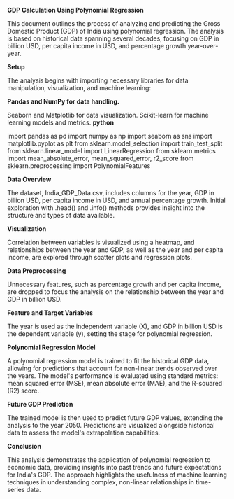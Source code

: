 **GDP Calculation Using Polynomial Regression**

This document outlines the process of analyzing and predicting the Gross Domestic Product (GDP) of India using polynomial regression. The analysis is based on historical data spanning several decades, focusing on GDP in billion USD, per capita income in USD, and percentage growth year-over-year.

**Setup**

The analysis begins with importing necessary libraries for data manipulation, visualization, and machine learning:

**Pandas and NumPy for data handling.**

Seaborn and Matplotlib for data visualization.
Scikit-learn for machine learning models and metrics.
**python**

import pandas as pd
import numpy as np
import seaborn as sns
import matplotlib.pyplot as plt
from sklearn.model_selection import train_test_split
from sklearn.linear_model import LinearRegression
from sklearn.metrics import mean_absolute_error, mean_squared_error, r2_score
from sklearn.preprocessing import PolynomialFeatures

**Data Overview**

The dataset, India_GDP_Data.csv, includes columns for the year, GDP in billion USD, per capita income in USD, and annual percentage growth. Initial exploration with .head() and .info() methods provides insight into the structure and types of data available.

**Visualization**

Correlation between variables is visualized using a heatmap, and relationships between the year and GDP, as well as the year and per capita income, are explored through scatter plots and regression plots.

**Data Preprocessing**

Unnecessary features, such as percentage growth and per capita income, are dropped to focus the analysis on the relationship between the year and GDP in billion USD.

**Feature and Target Variables**

The year is used as the independent variable (X), and GDP in billion USD is the dependent variable (y), setting the stage for polynomial regression.

**Polynomial Regression Model**

A polynomial regression model is trained to fit the historical GDP data, allowing for predictions that account for non-linear trends observed over the years. The model's performance is evaluated using standard metrics: mean squared error (MSE), mean absolute error (MAE), and the R-squared (R2) score.

**Future GDP Prediction**

The trained model is then used to predict future GDP values, extending the analysis to the year 2050. Predictions are visualized alongside historical data to assess the model's extrapolation capabilities.

**Conclusion**

This analysis demonstrates the application of polynomial regression to economic data, providing insights into past trends and future expectations for India's GDP. The approach highlights the usefulness of machine learning techniques in understanding complex, non-linear relationships in time-series data.
